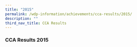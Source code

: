 ```yaml
---
title: "2015"
permalink: /wdp-information/achievements/cca-results/2015/
description: ""
third_nav_title: CCA Results
---
```

### **CCA Results 2015**